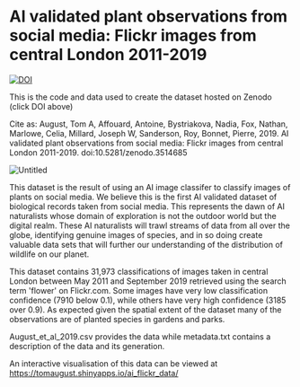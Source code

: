 # AI validated plant observations from social media: Flickr images from central London 2011-2019

[![DOI](https://zenodo.org/badge/DOI/10.5281/zenodo.3514685.svg)](https://doi.org/10.5281/zenodo.3514685)

This is the code and data used to create the dataset hosted on Zenodo (click DOI above)

Cite as: August, Tom A, Affouard, Antoine, Bystriakova, Nadia, Fox, Nathan, Marlowe, Celia, Millard, Joseph W, Sanderson, Roy, Bonnet, Pierre, 2019. AI validated plant observations from social media: Flickr images from central London 2011-2019. doi:10.5281/zenodo.3514685

![Untitled](https://user-images.githubusercontent.com/3987564/67211996-86861180-f413-11e9-8052-33b2d80dbe99.png)

This dataset is the result of using an AI image classifer to classify images of plants on social media. We believe this is the first AI validated dataset of biological records taken from social media. This represents the dawn of AI naturalists whose domain of exploration is not the outdoor world but the digital realm. These AI naturalists will trawl streams of data from all over the globe, identifying genuine images of species, and in so doing create valuable data sets that will further our understanding of the distribution of wildlife on our planet. 

This dataset contains 31,973 classifications of images taken in central London between May 2011 and September 2019 retrieved using the search term 'flower' on Flickr.com. Some images have very low classification confidence (7910 below 0.1), while others have very high confidence (3185 over 0.9). As expected given the spatial extent of the dataset many of the observations are of planted species in gardens and parks.

August_et_al_2019.csv provides the data while metadata.txt contains a description of the data and its generation.

An interactive visualisation of this data can be viewed at https://tomaugust.shinyapps.io/ai_flickr_data/
